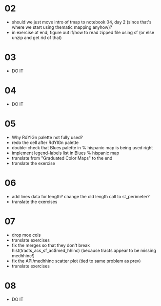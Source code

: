 # 02
- should we just move intro of tmap to notebook 04, day 2 (since that's where we start using thematic mapping anyhow)?
- in exercise at end, figure out if/how to read zipped file using sf (or else unzip and get rid of that)

# 03
- DO IT

# 04
- DO IT

# 05
- Why RdYlGn palette not fully used?
- redo the cell after RdYlGn palette
- double-check that Blues palette in % hispanic map is being used right
- implement legend-labels list in Blues % hispanic map
- translate from "Graduated Color Maps" to the end
- translate the exercise

# 06
- add lines data for length? change the old length call to st_perimeter?
- translate the exercises


# 07
- drop moe cols
- translate exercises
- fix the merges so that they don't break hist(tracts_acs_sf_ac$med_hhinc) (because tracts appear to be missing medhhinc!)
- fix the API/medhhinc scatter plot (tied to same problem as prev)
- translate exercises

# 08
- DO IT

